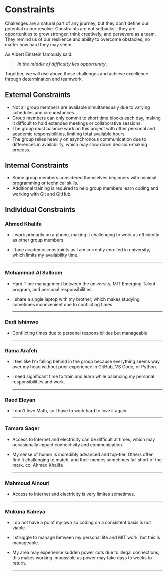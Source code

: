 <!-- this template is for inspiration, feel free to change it however you like! -->

# Constraints

Challenges are a natural part of any journey, but they don’t define our
potential or our resolve. Constraints are not setbacks—they are opportunities
to grow stronger, think creatively, and persevere as a team. They remind us of
our resilience and ability to overcome obstacles, no matter how hard they may seem.

As Albert Einstein famously said:
>***In the middle of difficulty lies opportunity***.

Together, we will rise above these challenges and achieve excellence through
determination and teamwork.

## External Constraints

<!--
  constraints coming from the outside that your team has no control over:
  - project deadlines
  - number of unit tests required to pass a code review
  - technologies (sometimes a client will tell you what to use)
  - power or connectivity
  - ...
-->
- Not all group members are available simultaneously due to varying schedules and
circumstances.
- Group members can only commit to short time blocks each day, making it
difficult to hold extended meetings or collaborative sessions.
- The group must balance work on this project with other personal and academic
responsibilities, limiting total available hours.
- The group relies heavily on asynchronous communication due to differences in
availability, which may slow down decision-making process.

## Internal Constraints

<!--
  constraints that come from within your team, and you have no control over:
  - each of your individual skill levels
  - amount of time available to work on the project
-->
- Some group members considered themselves beginners with minimal programming or
technical skills.
- Additional training is required to help group members learn coding and working
with Git and GitHub.

## Individual Constraints

### Ahmed Khalifa

- I work primarily on a phone, making it challenging to work as efficiently as
other group members.
- I face academic constraints as I am currently enrolled in university, which
limits my availability time.

  ---

### Mohammad Al Salloum

- Hard Time management between the university, MIT Emerging Talent
  program, and personal responsibilities.
- I share a single laptop with my brother,
  which makes studying sometimes inconvenient
  due to conflicting times

  ---

### Dadi Ishimwe

- Conflicting times due to personal responsibilities but
  manageable

  ---

### Rama Arafeh

- I feel like I’m falling behind in the group because everything seems
  way over my head without prior experience in GitHub, VS Code, or Python.
- I need significant time to train and learn while balancing my personal
  responsibilities and work.

  ---

### Raed Eleyan

- I don't love Math, so I have to work hard to love it again.

  ---

### Tamara Saqer

- Access to Internet and electricity can be difficult at times,
 which may occasionally impact connectivity and communication.  
- My sense of humor is incredibly advanced and top-tier. Others often find it
  challenging to match, and their memes sometimes fall short of the mark.
  cc: Ahmed Khalifa

  ---

### Mahmoud Alnouri

- Access to Internet and electricity is very limites sometimes.

  ---
### Mukuna Kabeya

- I do not have a pc of my own so coding on a consistent basis is not viable.
- I struggle to manage between my personal life and MIT work,
 but this is manageable.
- My area may experience sudden power cuts due to illegal connections,
  this makes working impossible as power may take days to weeks to return.
  
  ---
